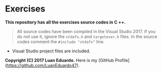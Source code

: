 # Exercises
**This repository has all the exercises source codes in C ++.**

>All source codes have been compiled in the Visual Studio 2017. If you do not use it, ignore the `stdafx.h` and `targetever.h` files.
In the source codes comment the `#include "stdafx"` line.

* Visual Studio project files are included.

**Copyright (C) 2017 Luan Eduardo.** Here is my [GitHub Profile] (https://github.com/LuanEduardo47).
